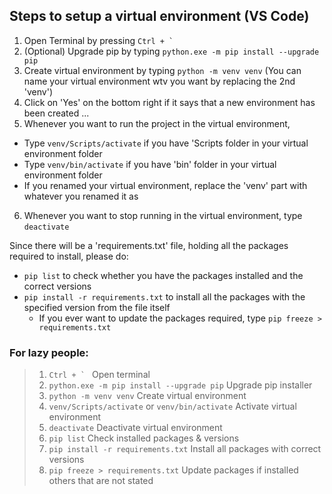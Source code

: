 ## Steps to setup a virtual environment (VS Code)
1. Open Terminal by pressing ```Ctrl + ` ```
2. (Optional) Upgrade pip by typing ```python.exe -m pip install --upgrade pip```
2. Create virtual environment by typing ```python -m venv venv``` (You can name your virtual environment wtv you want by replacing the 2nd 'venv')
3. Click on 'Yes' on the bottom right if it says that a new environment has been created ...
4. Whenever you want to run the project in the virtual environment,
- Type ```venv/Scripts/activate``` if you have 'Scripts folder in your virtual environment folder
- Type ```venv/bin/activate``` if you have 'bin' folder in your virtual environment folder
- If you renamed your virtual environment, replace the 'venv' part with whatever you renamed it as
6. Whenever you want to stop running in the virtual environment, type ```deactivate```

Since there will be a 'requirements.txt' file, holding all the packages required to install, please do:
- ```pip list``` to check whether you have the packages installed and the correct versions
- ```pip install -r requirements.txt``` to install all the packages with the specified version from the file itself
  - If you ever want to update the packages required, type ```pip freeze > requirements.txt```
 
### For lazy people:
>1. ```Ctrl + ` ``` Open terminal
>2. ```python.exe -m pip install --upgrade pip``` Upgrade pip installer
>3. ```python -m venv venv``` Create virtual environment
>4. ```venv/Scripts/activate``` or ```venv/bin/activate``` Activate virtual environment
>5. ```deactivate``` Deactivate virtual environment
>6. ```pip list``` Check installed packages & versions
>7. ```pip install -r requirements.txt``` Install all packages with correct versions
>8. ```pip freeze > requirements.txt``` Update packages if installed others that are not stated
